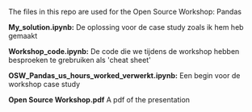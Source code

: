 The files in this repo are used for the Open Source Workshop: Pandas

**My_solution.ipynb:** De oplossing voor de case study zoals ik hem heb gemaakt

**Workshop_code.ipynb:** De code die we tijdens de workshop hebben besproeken te grebruiken als 'cheat sheet'

**OSW_Pandas_us_hours_worked_verwerkt.ipynb:** Een begin voor de workshop case study

**Open Source Workshop.pdf** A pdf of the presentation
